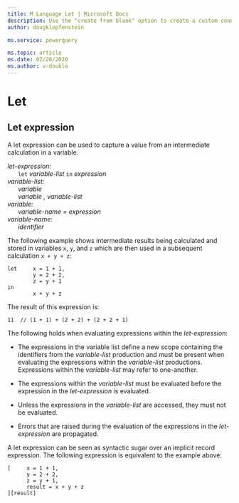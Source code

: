 ```yaml
---
title: M Language Let | Microsoft Docs
description: Use the "create from blank" option to create a custom connector for Power Automate and Power Apps
author: dougklopfenstein

ms.service: powerquery

ms.topic: article
ms.date: 02/28/2020
ms.author: v-douklo
---
```



# Let

## Let expression

A let expression can be used to capture a value from an intermediate calculation in a variable.

_let-expression:_<br/>
&nbsp;&nbsp;&nbsp;&nbsp;&nbsp;&nbsp;`let` _variable-list_ `in` _expression<br/>
variable-list:<br/>
&nbsp;&nbsp;&nbsp;&nbsp;&nbsp;&nbsp;variable<br/>
&nbsp;&nbsp;&nbsp;&nbsp;&nbsp;&nbsp;variable , variable-list<br/> 
variable:<br/>
&nbsp;&nbsp;&nbsp;&nbsp;&nbsp;&nbsp;variable-name = expression<br/>
variable-name:<br/>
&nbsp;&nbsp;&nbsp;&nbsp;&nbsp;&nbsp;identifier_

The following example shows intermediate results being calculated and stored in variables `x`, `y`, and `z` which are then used in a subsequent calculation `x + y + z`:

```
let     x = 1 + 1,
        y = 2 + 2,     
        z = y + 1 
in
        x + y + z
```

The result of this expression is:

```
11  // (1 + 1) + (2 + 2) + (2 + 2 + 1)
```

The following holds when evaluating expressions within the _let-expression_:

* The expressions in the variable list define a new scope containing the identifiers from the _variable-list_ production and must be present when evaluating the expressions within the _variable-list_ productions. Expressions within the _variable-list_ may refer to one-another.

* The expressions within the _variable-list_ must be evaluated before the expression in the _let-expression_ is evaluated.

* Unless the expressions in the _variable-list_ are accessed, they must not be evaluated.

* Errors that are raised during the evaluation of the expressions in the _let-expression_ are propagated.

A let expression can be seen as syntactic sugar over an implicit record expression. The following expression is equivalent to the example above:

```
[     x = 1 + 1,
      y = 2 + 2,
      z = y + 1,
      result = x + y + z 
][result]
```

